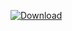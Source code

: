 [![Download](https://img.shields.io/badge/Download%20Autologin-green?style=for-the-badge&logo=github)](https://github.com/vaenster/Epoch-Autologin/releases/latest/download/autologin.exe)
